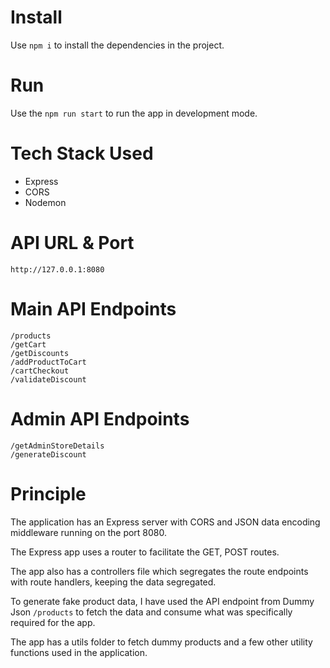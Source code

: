 # Install

Use `npm i` to install the dependencies in the project.

# Run

Use the `npm run start` to run the app in development mode.

# Tech Stack Used

- Express
- CORS
- Nodemon

# API URL & Port

```
http://127.0.0.1:8080
```

# Main API Endpoints

```
/products
/getCart
/getDiscounts
/addProductToCart
/cartCheckout
/validateDiscount
```

# Admin API Endpoints

```
/getAdminStoreDetails
/generateDiscount
```

# Principle

The application has an Express server with CORS and JSON data encoding middleware running on the port 8080.

The Express app uses a router to facilitate the GET, POST routes.

The app also has a controllers file which segregates the route endpoints with route handlers, keeping the data segregated.

To generate fake product data, I have used the API endpoint from Dummy Json `/products` to fetch the data and consume what was specifically required for the app.

The app has a utils folder to fetch dummy products and a few other utility functions used in the application.
